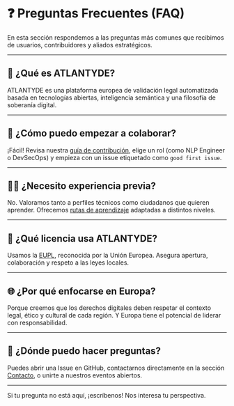# ❓ Preguntas Frecuentes (FAQ)

En esta sección respondemos a las preguntas más comunes que recibimos de usuarios, contribuidores y aliados estratégicos.

---

## 🧠 ¿Qué es ATLANTYDE?

ATLANTYDE es una plataforma europea de validación legal automatizada basada en tecnologías abiertas, inteligencia semántica y una filosofía de soberanía digital.

---

## 🚀 ¿Cómo puedo empezar a colaborar?

¡Fácil! Revisa nuestra [guía de contribución](CONTRIBUTING.md), elige un rol (como NLP Engineer o DevSecOps) y empieza con un issue etiquetado como `good first issue`.

---

## 👩‍🎓 ¿Necesito experiencia previa?

No. Valoramos tanto a perfiles técnicos como ciudadanos que quieren aprender. Ofrecemos [rutas de aprendizaje](learn/index.md) adaptadas a distintos niveles.

---

## 🔐 ¿Qué licencia usa ATLANTYDE?

Usamos la [EUPL](LICENSE.md), reconocida por la Unión Europea. Asegura apertura, colaboración y respeto a las leyes locales.

---

## 🌐 ¿Por qué enfocarse en Europa?

Porque creemos que los derechos digitales deben respetar el contexto legal, ético y cultural de cada región. Y Europa tiene el potencial de liderar con responsabilidad.

---

## 💬 ¿Dónde puedo hacer preguntas?

Puedes abrir una Issue en GitHub, contactarnos directamente en la sección [Contacto](contacto.md), o unirte a nuestros eventos abiertos.

---

Si tu pregunta no está aquí, ¡escríbenos! Nos interesa tu perspectiva.

